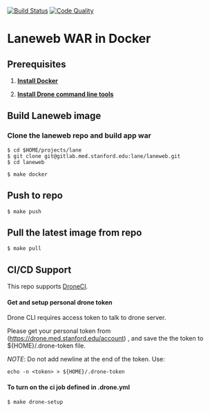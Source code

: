 [![Build Status](https://drone.med.stanford.edu/api/badges/lane/laneweb/status.svg)](https://drone.med.stanford.edu/lane/laneweb)
[![Code Quality](https://sonarqube.med.stanford.edu/api/project_badges/measure?project=lane%3Alaneweb&metric=alert_status)](https://sonarqube.med.stanford.edu/dashboard?id=lane:laneweb)

# Laneweb WAR in Docker

## Prerequisites

1. **[Install Docker](https://www.docker.com/products/docker)**

1. **[Install Drone command line tools](http://readme.drone.io/devs/cli/)**

## Build Laneweb image

### Clone the laneweb repo and build app war
    
```
$ cd $HOME/projects/lane
$ git clone git@gitlab.med.stanford.edu:lane/laneweb.git
$ cd laneweb

$ make docker
```

## Push to repo

```
$ make push
```

## Pull the latest image from repo

```
$ make pull
```
## CI/CD Support

This repo supports [DroneCI](https://drone.med.stanford.edu/lane/laneweb).

#### Get and setup personal drone token
Drone CLI requires access token to talk to drone server.

Please get your personal token from (https://drone.med.stanford.edu/account) , 
and save the the token to ${HOME}/.drone-token file. 

_NOTE_: Do not add newline at the end of the token. Use:

```
echo -n <token> > ${HOME}/.drone-token
```

#### To turn on the ci job defined in .drone.yml

```
$ make drone-setup
```